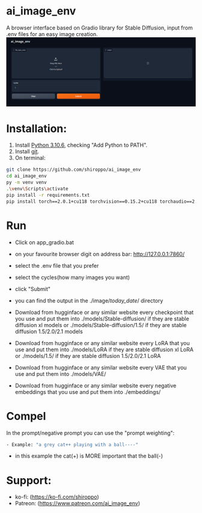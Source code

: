 # ai_image_env

A browser interface based on Gradio library for Stable Diffusion, input from .env files for an easy image creation.
![](src/ai_image_env.png)

# Installation:

1. Install [Python 3.10.6](https://www.python.org/downloads/release/python-3106/), checking "Add Python to PATH".
2. Install [git](https://git-scm.com/download/win).
3. On terminal:
```bash
git clone https://github.com/shiroppo/ai_image_env
cd ai_image_env
py -m venv venv
.\venv\Scripts\activate
pip install -r requirements.txt
pip install torch==2.0.1+cu118 torchvision==0.15.2+cu118 torchaudio==2.0.2 --index-url https://download.pytorch.org/whl/cu118
```
# Run
- Click on app_gradio.bat
- on your favourite browser digit on address bar: http://127.0.0.1:7860/
- select the .env file that you prefer
- select the cycles(how many images you want)
- click "Submit"
- you can find the output in the ./image/_today_date_/ directory

- Download from hugginface or any similar website every checkpoint that you use and put them into ./models/Stable-diffusion/ if they are stable diffusion xl models or ./models/Stable-diffusion/1.5/ if they are stable diffusion 1.5/2.0/2.1 models
- Download from hugginface or any similar website every LoRA that you use and put them into ./models/LoRA if they are stable diffusion xl LoRA or ./models/1.5/ if they are stable diffusion 1.5/2.0/2.1 LoRA
- Download from hugginface or any similar website every VAE that you use and put them into ./models/VAE/
- Download from hugginface or any similar website every negative embeddings that you use and put them into ./embeddings/

# Compel
In the prompt/negative prompt you can use the "prompt weighting":
```bash
- Example: "a grey cat++ playing with a ball----"
```
- in this example the cat(+) is MORE important that the ball(-)

# Support:
- ko-fi: (https://ko-fi.com/shiroppo)
- Patreon: (https://www.patreon.com/ai_image_env)

